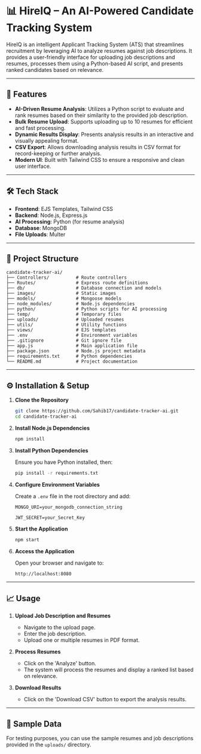 
# 📊 HireIQ – An AI-Powered Candidate Tracking System

HireIQ is an intelligent Applicant Tracking System (ATS) that streamlines recruitment by leveraging AI to analyze resumes against job descriptions. It provides a user-friendly interface for uploading job descriptions and resumes, processes them using a Python-based AI script, and presents ranked candidates based on relevance.

---

## 🚀 Features

- **AI-Driven Resume Analysis**: Utilizes a Python script to evaluate and rank resumes based on their similarity to the provided job description.
- **Bulk Resume Upload**: Supports uploading up to 10 resumes for efficient and fast processing.
- **Dynamic Results Display**: Presents analysis results in an interactive and visually appealing format.
- **CSV Export**: Allows downloading analysis results in CSV format for record-keeping or further analysis.
- **Modern UI**: Built with Tailwind CSS to ensure a responsive and clean user interface.

---

## 🛠️ Tech Stack

- **Frontend**: EJS Templates, Tailwind CSS
- **Backend**: Node.js, Express.js
- **AI Processing**: Python (for resume analysis)
- **Database**: MongoDB
- **File Uploads**: Multer

---

## 📂 Project Structure

```
candidate-tracker-ai/
├── Controllers/          # Route controllers
├── Routes/               # Express route definitions
├── db/                   # Database connection and models
├── images/               # Static images
├── models/               # Mongoose models
├── node_modules/         # Node.js dependencies
├── python/               # Python scripts for AI processing
├── temp/                 # Temporary files
├── uploads/              # Uploaded resumes
├── utils/                # Utility functions
├── views/                # EJS templates
├── .env                  # Environment variables
├── .gitignore            # Git ignore file
├── app.js                # Main application file
├── package.json          # Node.js project metadata
├── requirements.txt      # Python dependencies
└── README.md             # Project documentation
```

---

## ⚙️ Installation & Setup

1. **Clone the Repository**

   ```bash
   git clone https://github.com/Sahib17/candidate-tracker-ai.git
   cd candidate-tracker-ai
   ```

2. **Install Node.js Dependencies**

   ```bash
   npm install
   ```

3. **Install Python Dependencies**

   Ensure you have Python installed, then:

   ```bash
   pip install -r requirements.txt
   ```

4. **Configure Environment Variables**

   Create a `.env` file in the root directory and add:

   ```env
   MONGO_URI=your_mongodb_connection_string
   ```
   ```env
   JWT_SECRET=your_Secret_Key
   ```


5. **Start the Application**

   ```bash
   npm start
   ```

6. **Access the Application**

   Open your browser and navigate to:

   ```
   http://localhost:8080
   ```

---

## 📈 Usage

1. **Upload Job Description and Resumes**
   - Navigate to the upload page.
   - Enter the job description.
   - Upload one or multiple resumes in PDF format.

2. **Process Resumes**
   - Click on the 'Analyze' button.
   - The system will process the resumes and display a ranked list based on relevance.

3. **Download Results**
   - Click on the 'Download CSV' button to export the analysis results.

---

## 🧪 Sample Data

For testing purposes, you can use the sample resumes and job descriptions provided in the `uploads/` directory.


